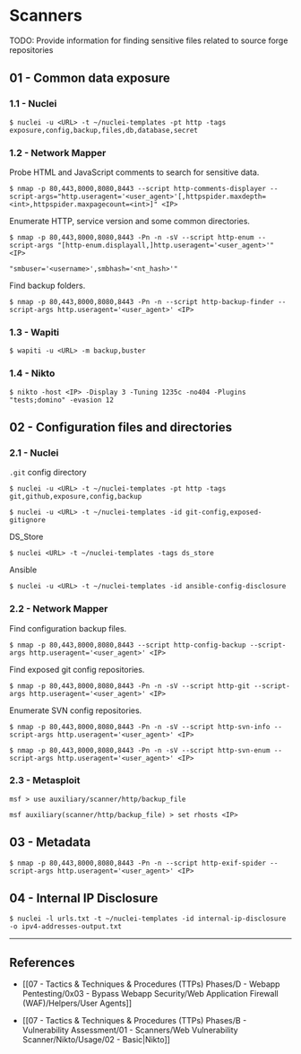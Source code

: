 # Scanners

TODO: Provide information for finding sensitive files related to source forge repositories

## 01 - Common data exposure

### 1.1 - Nuclei

```
$ nuclei -u <URL> -t ~/nuclei-templates -pt http -tags exposure,config,backup,files,db,database,secret
```

### 1.2 - Network Mapper

Probe HTML and JavaScript comments to search for sensitive data.

```
$ nmap -p 80,443,8000,8080,8443 --script http-comments-displayer --script-args="http.useragent='<user_agent>'[,httpspider.maxdepth=<int>,httpspider.maxpagecount=<int>]" <IP>
```

Enumerate HTTP, service version and some common directories.

```
$ nmap -p 80,443,8000,8080,8443 -Pn -n -sV --script http-enum --script-args "[http-enum.displayall,]http.useragent='<user_agent>'" <IP>

"smbuser='<username>',smbhash='<nt_hash>'"
```

Find backup folders.

```
$ nmap -p 80,443,8000,8080,8443 -Pn -n --script http-backup-finder --script-args http.useragent='<user_agent>' <IP>
```

### 1.3 - Wapiti

```
$ wapiti -u <URL> -m backup,buster
```

### 1.4 - Nikto

```
$ nikto -host <IP> -Display 3 -Tuning 1235c -no404 -Plugins "tests;domino" -evasion 12
```

## 02 - Configuration files and directories

### 2.1 - Nuclei

`.git` config directory

```
$ nuclei -u <URL> -t ~/nuclei-templates -pt http -tags git,github,exposure,config,backup

$ nuclei -u <URL> -t ~/nuclei-templates -id git-config,exposed-gitignore
```

DS_Store

```
$ nuclei <URL> -t ~/nuclei-templates -tags ds_store
```

Ansible

```
$ nuclei -u <URL> -t ~/nuclei-templates -id ansible-config-disclosure
```

### 2.2 - Network Mapper

Find configuration backup files.

```
$ nmap -p 80,443,8000,8080,8443 --script http-config-backup --script-args http.useragent='<user_agent>' <IP>
```

Find exposed git config repositories.

```
$ nmap -p 80,443,8000,8080,8443 -Pn -n -sV --script http-git --script-args http.useragent='<user_agent>' <IP>
```

Enumerate SVN config repositories.

```
$ nmap -p 80,443,8000,8080,8443 -Pn -n -sV --script http-svn-info --script-args http.useragent='<user_agent>' <IP>

$ nmap -p 80,443,8000,8080,8443 -Pn -n -sV --script http-svn-enum --script-args http.useragent='<user_agent>' <IP>
```

### 2.3 - Metasploit

```
msf > use auxiliary/scanner/http/backup_file

msf auxiliary(scanner/http/backup_file) > set rhosts <IP>
```

## 03 - Metadata

```
$ nmap -p 80,443,8000,8080,8443 -Pn -n --script http-exif-spider --script-args http.useragent='<user_agent>' <IP>
```

## 04 - Internal IP Disclosure

```
$ nuclei -l urls.txt -t ~/nuclei-templates -id internal-ip-disclosure -o ipv4-addresses-output.txt
```

---
## References

- [[07 - Tactics & Techniques & Procedures (TTPs) Phases/D - Webapp Pentesting/0x03 - Bypass Webapp Security/Web Application Firewall (WAF)/Helpers/User Agents]]

- [[07 - Tactics & Techniques & Procedures (TTPs) Phases/B - Vulnerability Assessment/01 - Scanners/Web Vulnerability Scanner/Nikto/Usage/02 - Basic|Nikto]]